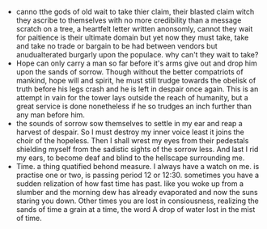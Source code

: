  - canno tthe gods of old wait to take thier claim, their blasted claim witch they ascribe to themselves with no more credibility than a message scratch on a tree, a heartfelt letter written anonsomly, cannot they wait for paitience is their ultimate domain but yet now they must take, take and take no trade or bargain to be had between vendors but anudualterated burgarly upon the populace. why can't they wait to take?
 - Hope can only carry a man so far before it's arms give out and drop him upon the sands of sorrow. Though without the better compatriots of mankind, hope will and spirit, he must still trudge towards the obelisk of truth before his legs crash and he is left in despair once again. This is an attempt in vain for the tower lays outside the reach of humanity, but a great service is done nonetheless if he so trudges an inch further than any man before him. 
 - the sounds of sorrow sow themselves to settle in my ear and reap a harvest of despair. So I must destroy my inner voice least it joins the choir of the hopeless. Then I shall wrest my eyes from their pedestals shielding myself from the sadistic sights of the sorrow less. And last I rid my ears, to become deaf and blind to the hellscape surrounding me.
 - Time. a thing quatified behond measure. I always have a watch on me. is practise one or two, is passing period 12 or 12:30. sometimes you have a sudden relization of how fast time has past. like you woke up from a slumber and the morning dew has already evaporated and now the suns staring you down. Other times you are lost in consiousness, realizing the sands of time a grain at a time, the word A drop of water lost in the mist of time.
<!--stackedit_data:
eyJoaXN0b3J5IjpbLTMzNTkxMTk2OSwtMTc5MDc4MzQ1Nl19
-->